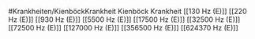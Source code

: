 #Krankheiten/KienböckKrankheit
Kienböck Krankheit
[[130 Hz (E)]]
[[220 Hz (E)]]
[[930 Hz (E)]]
[[5500 Hz (E)]]
[[17500 Hz (E)]]
[[32500 Hz (E)]]
[[72500 Hz (E)]]
[[127000 Hz (E)]]
[[356500 Hz (E)]]
[[624370 Hz (E)]]